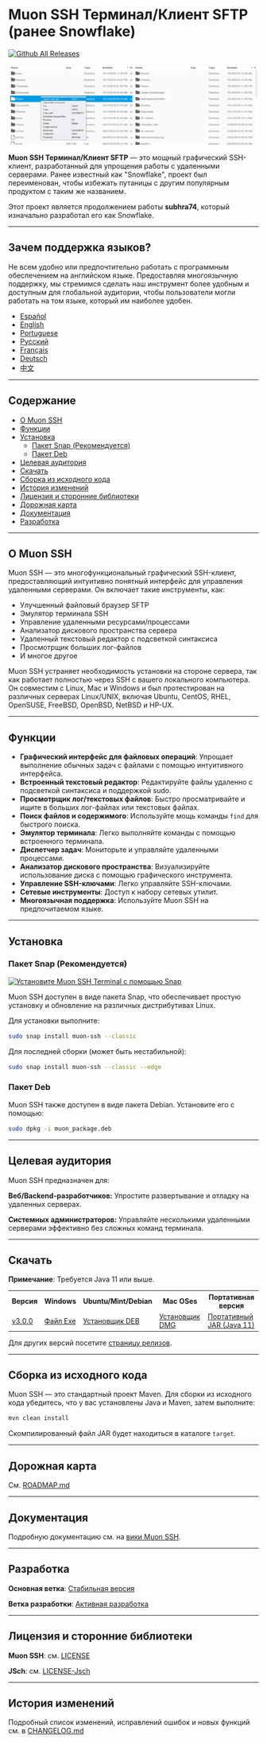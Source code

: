 # Muon SSH Терминал/Клиент SFTP (ранее Snowflake)

[![Github All Releases](https://img.shields.io/github/downloads/subhra74/snowflake/total.svg)]()

<div> <img src="https://raw.githubusercontent.com/devlinx9/muonssh-screenshots/master/file-browser/2.png"> </div> 

**Muon SSH Терминал/Клиент SFTP** — это мощный графический SSH-клиент, разработанный для упрощения работы с удаленными серверами. Ранее известный как "Snowflake", проект был переименован, чтобы избежать путаницы с другим популярным продуктом с таким же названием.

Этот проект является продолжением работы **subhra74**, который изначально разработал его как Snowflake.

---

## Зачем поддержка языков?

Не всем удобно или предпочтительно работать с программным обеспечением на английском языке. Предоставляя многоязычную поддержку, мы стремимся сделать наш инструмент более удобным и доступным для глобальной аудитории, чтобы пользователи могли работать на том языке, который им наиболее удобен.

- [Español](README_es.md)
- [English](README.md)
- [Portuguese](README_pt.md)
- [Pусский](README_ru.md)
- [Français](README_fr.md)
- [Deutsch](README_de.md)
- [中文](README_zh.md)

---

## Содержание
- [О Muon SSH](#о-muon-ssh)
- [Функции](#функции)
- [Установка](#установка)
    - [Пакет Snap (Рекомендуется)](#пакет-snap-рекомендуется)
    - [Пакет Deb](#пакет-deb)
- [Целевая аудитория](#целевая-аудитория)
- [Скачать](#скачать)
- [Сборка из исходного кода](#сборка-из-исходного-кода)
- [История изменений](#история-изменений)
- [Лицензия и сторонние библиотеки](#лицензия-и-сторонние-библиотеки)
- [Дорожная карта](#дорожная-карта)
- [Документация](#документация)
- [Разработка](#разработка)

---

## О Muon SSH
Muon SSH — это многофункциональный графический SSH-клиент, предоставляющий интуитивно понятный интерфейс для управления удаленными серверами. Он включает такие инструменты, как:
- Улучшенный файловый браузер SFTP
- Эмулятор терминала SSH
- Управление удаленными ресурсами/процессами
- Анализатор дискового пространства сервера
- Удаленный текстовый редактор с подсветкой синтаксиса
- Просмотрщик больших лог-файлов
- И многое другое

Muon SSH устраняет необходимость установки на стороне сервера, так как работает полностью через SSH с вашего локального компьютера. Он совместим с Linux, Mac и Windows и был протестирован на различных серверах Linux/UNIX, включая Ubuntu, CentOS, RHEL, OpenSUSE, FreeBSD, OpenBSD, NetBSD и HP-UX.

---

## Функции
- **Графический интерфейс для файловых операций**: Упрощает выполнение обычных задач с файлами с помощью интуитивного интерфейса.
- **Встроенный текстовый редактор**: Редактируйте файлы удаленно с подсветкой синтаксиса и поддержкой sudo.
- **Просмотрщик лог/текстовых файлов**: Быстро просматривайте и ищите в больших лог-файлах или текстовых файлах.
- **Поиск файлов и содержимого**: Используйте мощь команды `find` для быстрого поиска.
- **Эмулятор терминала**: Легко выполняйте команды с помощью встроенного терминала.
- **Диспетчер задач**: Мониторьте и управляйте удаленными процессами.
- **Анализатор дискового пространства**: Визуализируйте использование диска с помощью графического инструмента.
- **Управление SSH-ключами**: Легко управляйте SSH-ключами.
- **Сетевые инструменты**: Доступ к набору сетевых утилит.
- **Многоязычная поддержка**: Используйте Muon SSH на предпочитаемом языке.

---

## Установка

### Пакет Snap (Рекомендуется)
[![Установите Muon SSH Terminal с помощью Snap](https://snapcraft.io/muon-ssh/badge.svg)](https://snapcraft.io/muon-ssh)

Muon SSH доступен в виде пакета Snap, что обеспечивает простую установку и обновление на различных дистрибутивах Linux.

Для установки выполните:
```sh  
sudo snap install muon-ssh --classic  
```

Для последней сборки (может быть нестабильной):
```sh  
sudo snap install muon-ssh --classic --edge    
```

### Пакет Deb
Muon SSH также доступен в виде пакета Debian. Установите его с помощью:
```sh  
sudo dpkg -i muon_package.deb   
```

---

## Целевая аудитория
Muon SSH предназначен для:

**Веб/Backend-разработчиков:** Упростите развертывание и отладку на удаленных серверах.

**Системных администраторов:** Управляйте несколькими удаленными серверами эффективно без сложных команд терминала.

---

## Скачать
**Примечание**: Требуется Java 11 или выше.

<table>
  <tr>
    <th>Версия</th>
    <th>Windows</th>
    <th>Ubuntu/Mint/Debian</th>
    <th>Mac OSes</th>
    <th>Портативная версия</th>
  </tr>
  <tr>
    <td>
      <a href="https://github.com/devlinx9/muon-ssh/releases/download/v3.0.0/muonssh_3.0.0.deb">v3.0.0</a>
    </td>
    <td>
      <a href="https://github.com/devlinx9/muon-ssh/releases/download/v3.0.0/muonssh_3.0.0.exe">Файл Exe</a>
    </td>
    <td>
      <a href="https://github.com/devlinx9/muon-ssh/releases/download/v3.0.0/muonssh_3.0.0.deb">Установщик DEB</a>
    </td>
    <td>
      <a href="https://github.com/devlinx9/muon-ssh/releases/download/v3.0.0/muonssh_3.0.0.dmg">Установщик DMG</a>
    </td>
    <td>
      <a href="https://github.com/devlinx9/muon-ssh/releases/download/v3.0.0/muonssh_3.0.0.jar">Портативный JAR (Java 11)</a>
    </td>
  </tr>
</table>

Для других версий посетите <a href="https://github.com/devlinx9/muon-ssh/releases">страницу релизов</a>.

---

## Сборка из исходного кода
Muon SSH — это стандартный проект Maven. Для сборки из исходного кода убедитесь, что у вас установлены Java и Maven, затем выполните:

```sh  
mvn clean install  
```

Скомпилированный файл JAR будет находиться в каталоге `target`.

---

## Дорожная карта
См. [ROADMAP.md](ROADMAP.md)

---

## Документация
Подробную документацию см. на <a href="https://github.com/devlinx9/muon-ssh/wiki">вики Muon SSH</a>.

---

## Разработка
**Основная ветка**: <a href="https://github.com/devlinx9/muon-ssh">Стабильная версия</a>

**Ветка разработки**: <a href="https://github.com/devlinx9/muon-ssh/tree/develop">Активная разработка</a>

---

## Лицензия и сторонние библиотеки
**Muon SSH**: см. [LICENSE](LICENSE)

**JSch**: см. [LICENSE-Jsch](LICENSE-Jsch)

---

## История изменений
Подробный список изменений, исправлений ошибок и новых функций см. в [CHANGELOG.md](CHANGELOG.md)